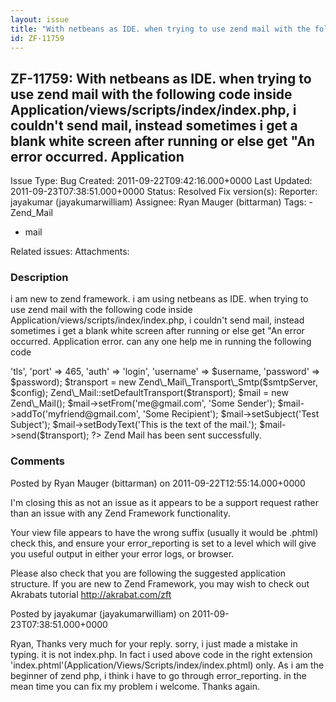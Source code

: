 ```yaml
---
layout: issue
title: "With netbeans as IDE. when trying to use zend mail with the following code inside Application/views/scripts/index/index.php, i couldn't send mail, instead sometimes i get a blank white screen after running or else get &quot;An error occurred. Application"
id: ZF-11759
---
```


ZF-11759: With netbeans as IDE. when trying to use zend mail with the following code inside Application/views/scripts/index/index.php, i couldn't send mail, instead sometimes i get a blank white screen after running or else get "An error occurred. Application
-------------------------------------------------------------------------------------------------------------------------------------------------------------------------------------------------------------------------------------------------------------------

 Issue Type: Bug Created: 2011-09-22T09:42:16.000+0000 Last Updated: 2011-09-23T07:38:51.000+0000 Status: Resolved Fix version(s): 
 Reporter:  jayakumar (jayakumarwilliam)  Assignee:  Ryan Mauger (bittarman)  Tags: - Zend\_Mail
- mail
 
 Related issues: 
 Attachments: 
### Description

i am new to zend framework. i am using netbeans as IDE. when trying to use zend mail with the following code inside Application/views/scripts/index/index.php, i couldn't send mail, instead sometimes i get a blank white screen after running or else get "An error occurred. Application error. can any one help me in running the following code

 <?php require\_once 'Zend/Mail.php'; require\_once 'Zend/Mail/Transport/Smtp.php'; $smtpServer = 'smtp.gmail.com'; $username = 'me@gmail.com'; $password = 'mypassword'; $config = array('ssl' => 'tls', 'port' => 465, 'auth' => 'login', 'username' => $username, 'password' => $password); $transport = new Zend\_Mail\_Transport\_Smtp($smtpServer, $config); Zend\_Mail::setDefaultTransport($transport); $mail = new Zend\_Mail(); $mail->setFrom('me@gmail.com', 'Some Sender'); $mail->addTo('myfriend@gmail.com', 'Some Recipient'); $mail->setSubject('Test Subject'); $mail->setBodyText('This is the text of the mail.'); $mail->send($transport); ?>  Zend Mail has been sent successfully. 

 

 

### Comments

Posted by Ryan Mauger (bittarman) on 2011-09-22T12:55:14.000+0000

I'm closing this as not an issue as it appears to be a support request rather than an issue with any Zend Framework functionality.

Your view file appears to have the wrong suffix (usually it would be .phtml) check this, and ensure your error\_reporting is set to a level which will give you useful output in either your error logs, or browser.

Please also check that you are following the suggested application structure. If you are new to Zend Framework, you may wish to check out Akrabats tutorial <http://akrabat.com/zft>

 

 

Posted by jayakumar (jayakumarwilliam) on 2011-09-23T07:38:51.000+0000

Ryan, Thanks very much for your reply. sorry, i just made a mistake in typing. it is not index.php. In fact i used above code in the right extension 'index.phtml'(Application/Views/Scripts/index/index.phtml) only. As i am the beginner of zend php, i think i have to go through error\_reporting. in the mean time you can fix my problem i welcome. Thanks again.

 

 